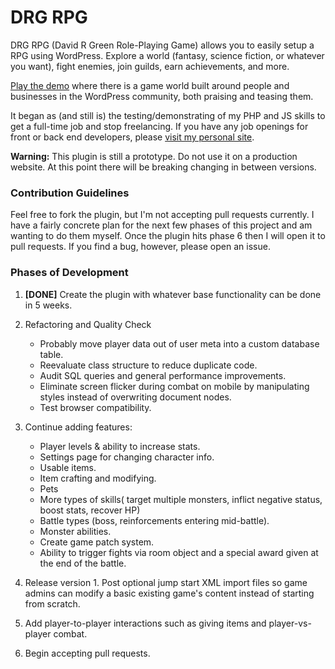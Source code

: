 # DRG RPG #

DRG RPG (David R Green Role-Playing Game) allows you to easily setup a RPG using WordPress. Explore a world (fantasy, science fiction, or whatever you want), fight enemies, join guilds, earn achievements, and more.

[Play the demo](http://drg-rpg.com) where there is a game world built around people and businesses in the WordPress community, both praising and teasing them.

It began as (and still is) the testing/demonstrating of my PHP and JS skills to get a full-time job and stop freelancing. If you have any job openings for front or back end developers, please [visit my personal site](http://davidrg.com).

**Warning:** This plugin is still a prototype. Do not use it on a production website. At this point there will be breaking changing in between versions.

### Contribution Guidelines ###

Feel free to fork the plugin, but I'm not accepting pull requests currently. I have a fairly concrete plan for the next few phases of this project and am wanting to do them myself. Once the plugin hits phase 6 then I will open it to pull requests. If you find a bug, however, please open an issue.

### Phases of Development ###

1. **[DONE]** Create the plugin with whatever base functionality can be done in 5 weeks.

2.  Refactoring and Quality Check
	- Probably move player data out of user meta into a custom database table.
	- Reevaluate class structure to reduce duplicate code.
	- Audit SQL queries and general performance improvements.
	- Eliminate screen flicker during combat on mobile by manipulating styles instead of overwriting document nodes.
	- Test browser compatibility.

3. Continue adding features:
	- Player levels & ability to increase stats.
	- Settings page for changing character info.
	- Usable items.
	- Item crafting and modifying.
	- Pets
	- More types of skills( target multiple monsters, inflict negative status, boost stats, recover HP)
	- Battle types (boss, reinforcements entering mid-battle).
	- Monster abilities.
	- Create game patch system.
	- Ability to trigger fights via room object and a special award given at the end of the battle.

4. Release version 1. Post optional jump start XML import files so game admins can modify a basic existing game's content instead of starting from scratch.

5. Add player-to-player interactions such as giving items and player-vs-player combat.

6. Begin accepting pull requests.
